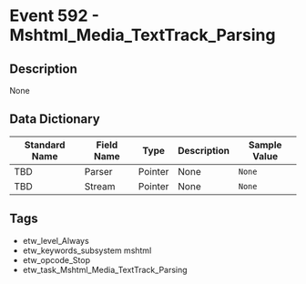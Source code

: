 # Event 592 - Mshtml_Media_TextTrack_Parsing

## Description
None

## Data Dictionary
|Standard Name|Field Name|Type|Description|Sample Value|
|---|---|---|---|---|
|TBD|Parser|Pointer|None|`None`|
|TBD|Stream|Pointer|None|`None`|

## Tags
* etw_level_Always
* etw_keywords_subsystem mshtml
* etw_opcode_Stop
* etw_task_Mshtml_Media_TextTrack_Parsing